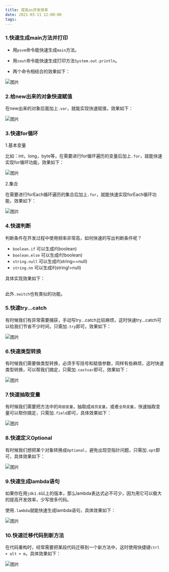 ```yaml
---
title: 提高as开发效率
date: 2021-03-11 12:00:00
tags: 
---
```


### 1.快速生成main方法并打印

- 用`psvm`命令能快速生成`main`方法。
- 用`sout`命令能快速生成打印方法`System.out.println`。

- 两个命令相结合的效果如下：

![图片](https://mmbiz.qpic.cn/mmbiz_gif/uL371281oDGPIdY8rfMW5JICc6pYBDevibxzdTEYNBqm8o6via8hoIo0vIoQF7fvIOXRyTb3XficJaDbQObias7EWA/640?wx_fmt=gif&tp=webp&wxfrom=5&wx_lazy=1)

### 2.给new出来的对象快速赋值

在new出来的对象后面加上`.var`，就能实现快速赋值，效果如下：

![图片](https://mmbiz.qpic.cn/mmbiz_gif/uL371281oDGPIdY8rfMW5JICc6pYBDevPU2qGBicqvY9CAuAVlOVMLUHBRIHSapIiccvKmS5lHWSgEUNZc5dwfVw/640?wx_fmt=gif&tp=webp&wxfrom=5&wx_lazy=1)

### 3.快速for循环 

1.基本变量

比如：int，long，byte等，在需要进行for循环遍历的变量后加上`.for`，就能快速实现for循环功能，效果如下：

![图片](https://mmbiz.qpic.cn/mmbiz_gif/uL371281oDGPIdY8rfMW5JICc6pYBDev4HiaIInl5KQQxwLf5vpMdlNB6NJV5oTQhY1SEEDXNKG2UWbgsrjxhfQ/640?wx_fmt=gif&tp=webp&wxfrom=5&wx_lazy=1)

2.集合

在需要进行forEach循环遍历的集合后加上`.for`，就能快速实现forEach循环功能，效果如下：

![图片](https://mmbiz.qpic.cn/mmbiz_gif/uL371281oDGPIdY8rfMW5JICc6pYBDevJrRV40qkYodZHb4rKvoDLs9RKBJLOAIt4uAv2iaDibgySbk6AqTnonibw/640?wx_fmt=gif&tp=webp&wxfrom=5&wx_lazy=1)

### 4.快速判断

判断条件在开发过程中使用频率非常高，如何快速的写出判断条件呢？

- `boolean.if` 可以生成if(boolean)
- `boolean.else` 可以生成if(!boolean)
- `string.null` 可以生成if(string==null)
- `string.nn` 可以生成if(string!=null)

具体实现效果如下：

![图片](data:image/gif;base64,iVBORw0KGgoAAAANSUhEUgAAAAEAAAABCAYAAAAfFcSJAAAADUlEQVQImWNgYGBgAAAABQABh6FO1AAAAABJRU5ErkJggg==)

此外`.switch`也有类似的功能。

### 5.快速try...catch

有时候我们有异常需要捕获，手动写try...catch比较麻烦，这时快速try...catch可以给我们节省不少时间，只需加`.try`即可，效果如下：

![图片](https://mmbiz.qpic.cn/mmbiz_gif/uL371281oDGPIdY8rfMW5JICc6pYBDevJ7luBPwh1ZvYLTzzP0xygEggZlesMEdtYnGHHkmxXcSPsHT6TCmrYg/640?wx_fmt=gif&tp=webp&wxfrom=5&wx_lazy=1)

### 6.快速类型转换

有时候我们需要做类型转换，必须手写括号和赋值参数，同样有些麻烦，这时快速类型转换，可以帮我们搞定，只需加`.castvar`即可，效果如下：

![图片](https://mmbiz.qpic.cn/mmbiz_gif/uL371281oDGPIdY8rfMW5JICc6pYBDevCZtZtfVmRHo48UgHYQWVVQVnj9iaJ2vZsyrHp792He5JkM4THibbMbzA/640?wx_fmt=gif&tp=webp&wxfrom=5&wx_lazy=1)

### 7.快速抽取变量

有时候我们需要把方法中的`局部变量`，抽取成`成员变量`，或者`全局变量`，快速抽取变量可以帮你搞定，只需加`.field`即可，具体效果如下：

![图片](https://mmbiz.qpic.cn/mmbiz_gif/uL371281oDGPIdY8rfMW5JICc6pYBDev4qbv6OcrHJH49ZMbVJ2l9rCG1sZqUExF7B5ISbficOdOfaLB07QwhPQ/640?wx_fmt=gif&tp=webp&wxfrom=5&wx_lazy=1)

### 8.快速定义Optional

有时候我们想把某个对象转换成`Optional`，避免出现空指针问题，只需加`.opt`即可，具体效果如下：

![图片](https://mmbiz.qpic.cn/mmbiz_gif/uL371281oDGPIdY8rfMW5JICc6pYBDevFPibOI03Ro3UfF8DZI8uTlMIng1hgN24SNFkzKJia9AnhxtKINBDribDA/640?wx_fmt=gif&tp=webp&wxfrom=5&wx_lazy=1)

### 9.快速生成lambda语句

如果你在用`jdk1.8`以上的版本，那么lambda表达式必不可少，因为用它可以极大的提高开发效率，少写很多代码。

使用`.lambda`就能快速生成lambda语句，具体效果如下：

![图片](https://mmbiz.qpic.cn/mmbiz_gif/uL371281oDGPIdY8rfMW5JICc6pYBDevfGevScgpUsZ9wsevXj2sw2uSXqrNZRqku0vYibHyyib1JiaFffjr9BhgA/640?wx_fmt=gif&tp=webp&wxfrom=5&wx_lazy=1)

### 10.快速迁移代码到新方法

在代码重构时，经常需要把某段代码迁移到一个新方法中，这时使用快捷键`ctrl + alt + m`，具体效果如下：

![图片](https://mmbiz.qpic.cn/mmbiz_gif/uL371281oDGPIdY8rfMW5JICc6pYBDev9qfOL7Ns6Cic0EmGAOf7Cnt7fdD7vJXOrqQsicqZ082MuMjYbwszkBpw/640?wx_fmt=gif&tp=webp&wxfrom=5&wx_lazy=1)